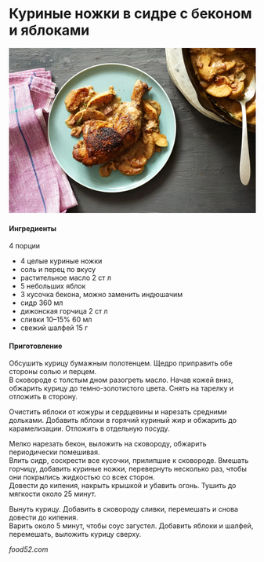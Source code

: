 ﻿---
image: ../pics/creamy-cider-chicken-legs.webp
---
# Куриные ножки в сидре с беконом и яблоками

![Куриные ножки в сидре с беконом и яблоками](../pics/creamy-cider-chicken-legs.webp)

#### Ингредиенты

4 порции

* 4 целые куриные ножки
* cоль и перец по вкусу
* растительное масло 2 ст л
* 5 небольших яблок
* 3 кусочка бекона, можно заменить индюшачим
* сидр 360 мл
* дижонская горчица 2 ст л
* сливки 10–15% 60 мл
* свежий шалфей 15 г


#### Приготовление

Обсушить курицу бумажным полотенцем. Щедро приправить обе стороны солью и перцем.  
В сковороде с толстым дном разогреть масло. Начав кожей вниз, обжарить курицу до темно-золотистого цвета. Снять на тарелку и отложить в сторону.

Очистить яблоки от кожуры и сердцевины и нарезать средними дольками. Добавить яблоки в горячий куриный жир и обжарить до карамелизации. Отложить в отдельную посуду.

Мелко нарезать бекон, выложить на сковороду, обжарить периодически помешивая.  
Влить сидр, соскрести все кусочки, прилипшие к сковороде. Вмешать горчицу, добавить куриные ножки, перевернуть несколько раз, чтобы они покрылись жидкостью со всех сторон.  
Довести до кипения, накрыть крышкой и убавить огонь. Тушить до мягкости около 25 минут.

Вынуть курицу. Добавить в сковороду сливки, перемешать и снова довести до кипения.  
Варить около 5 минут, чтобы соус загустел. Добавить яблоки и шалфей, перемешать, выложить курицу сверху.

*food52.com*
